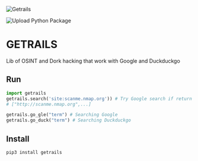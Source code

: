 ![Getrails](https://github.com/Jul10l1r4/getrails/img/beta1.jpg)

![Upload Python Package](https://github.com/Jul10l1r4/getrails/workflows/Upload%20Python%20Package/badge.svg?branch=lib)

# GETRAILS
Lib of OSINT and Dork hacking that work with Google and Duckduckgo

## Run

```python
import getrails
getrails.search('site:scanme.nmap.org')) # Try Google search if return error use Duckduckgo
# ["http://scanme.nmap.org",...]

getrails.go_gle("term") # Searching Google
getrails.go_duck("term") # Searching Duckduckgo
```

## Install

```pypi
pip3 install getrails
```
